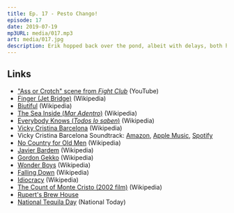 ```yaml
---
title: Ep. 17 - Pesto Chango!
episode: 17
date: 2019-07-19
mp3URL: media/017.mp3
art: media/017.jpg
description: Erik hopped back over the pond, albeit with delays, both hosts are big fans of Javier Bardem and Michael Douglas, and the Mueller Testimony felt like Idiocracy.
---
```


## Links

- ["Ass or Crotch" scene from _Fight Club_](https://www.youtube.com/watch?v=YwUyJY9eiQc) (YouTube)
- [Finger (Jet Bridge)](https://en.wikipedia.org/wiki/Jet_bridge) (Wikipedia)
- [Biutiful](https://en.wikipedia.org/wiki/Biutiful) (Wikipedia)
- [The Sea Inside (_Mar Adentro_)](https://en.wikipedia.org/wiki/The_Sea_Inside) (Wikipedia)
- [Everybody Knows (_Todos lo saben_)](<https://en.wikipedia.org/wiki/Everybody_Knows_(film)>) (Wikipedia)
- [Vicky Cristina Barcelona](https://en.wikipedia.org/wiki/Vicky_Cristina_Barcelona) (Wikipedia)
- Vicky Cristina Barcelona Soundtrack: [Amazon](https://amzn.to/2SHwrV6), [Apple Music](https://music.apple.com/us/album/vicky-cristina-barcelona-original-motion-picture-soundtrack/1412787220), [Spotify](https://open.spotify.com/album/0vAlihPeKjQZ4NMJHHwiXY)
- [No Country for Old Men](<https://en.wikipedia.org/wiki/No_Country_for_Old_Men_(film)>) (Wikipedia)
- [Javier Bardem](https://en.wikipedia.org/wiki/Javier_Bardem) (Wikipedia)
- [Gordon Gekko](https://en.wikipedia.org/wiki/Gordon_Gekko) (Wikipedia)
- [Wonder Boys](<https://en.wikipedia.org/wiki/Wonder_Boys_(film)>) (Wikipedia)
- [Falling Down](https://en.wikipedia.org/wiki/Falling_Down) (Wikipedia)
- [Idiocracy](https://en.wikipedia.org/wiki/Idiocracy) (Wikipedia)
- [The Count of Monte Cristo (2002 film)](<https://en.wikipedia.org/wiki/The_Count_of_Monte_Cristo_(2002_film)>) (Wikipedia)
- [Rupert's Brew House](https://rupertsbrewhouse.com)
- [National Tequila Day](https://nationaltoday.com/national-tequila-day/) (National Today)
